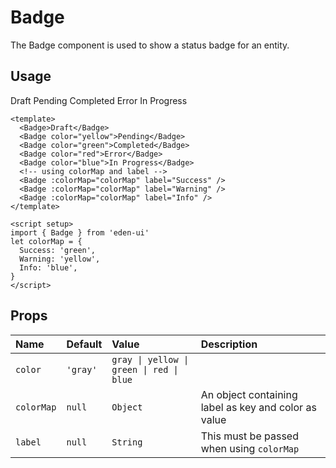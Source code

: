 <script setup>
import {Badge} from '../../src/index'
let colorMap = {
    'Success': 'green',
    'Warning': 'yellow',
    'Info': 'blue',
}
</script>

# Badge

The Badge component is used to show a status badge for an entity.

## Usage

<Story class="gap-4">
    <Badge>Draft</Badge>
    <Badge color="yellow">Pending</Badge>
    <Badge color="green">Completed</Badge>
    <Badge color="red">Error</Badge>
    <Badge color="blue">In Progress</Badge>
    <Badge :colorMap="colorMap" label="Success" />
    <Badge :colorMap="colorMap" label="Warning" />
    <Badge :colorMap="colorMap" label="Info" />
</Story>

```vue
<template>
  <Badge>Draft</Badge>
  <Badge color="yellow">Pending</Badge>
  <Badge color="green">Completed</Badge>
  <Badge color="red">Error</Badge>
  <Badge color="blue">In Progress</Badge>
  <!-- using colorMap and label -->
  <Badge :colorMap="colorMap" label="Success" />
  <Badge :colorMap="colorMap" label="Warning" />
  <Badge :colorMap="colorMap" label="Info" />
</template>

<script setup>
import { Badge } from 'eden-ui'
let colorMap = {
  Success: 'green',
  Warning: 'yellow',
  Info: 'blue',
}
</script>
```

## Props

| Name       | Default  | Value                                    | Description                                          |
| :--------- | :------- | :--------------------------------------- | :--------------------------------------------------- |
| `color`    | `'gray'` | `gray \| yellow \| green \| red \| blue` |                                                      |
| `colorMap` | `null`   | `Object`                                 | An object containing label as key and color as value |
| `label`    | `null`   | `String`                                 | This must be passed when using `colorMap`            |
